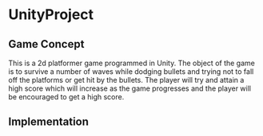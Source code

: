 # UnityProject
## Game Concept
This is a 2d platformer game programmed in Unity. The object of the game is to survive a number of waves while dodging bullets and trying not to fall off the platforms or get hit by the bullets. The player will try and attain a high score which will increase as the game progresses and the player will be encouraged to get a high score.
## Implementation
